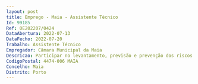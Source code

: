 ```yaml
--- 
layout: post
title: Emprego - Maia - Assistente Técnico
Id: 99185
Ref: OE202207/0424
DataAbertura: 2022-07-13
DataFecho: 2022-07-20
Trabalho: Assistente Técnico
Empregador: Câmara Municipal da Maia
Descricao: Participar no levantamento, previsão e prevenção dos riscos coletivos de origem natural ou tecnológica  Participar na inventariação dos meios e recursos disponíveis e dos mais facilmente mobilizáveis ao nível local e regional  Participar no planeamento de soluções de emergência, visando a busca, salvamento, prestação de socorro e assistência, bem como a evacuação, alojamento e abastecimento das populações  Prestar apoio na avaliação e implantação de sistemas de prevenção contra incêndios e outros riscos de origem natural ou tecnológica  Participar em vistorias e auditorias de segurança ou outras no domínio da proteção civil  Participar na implementação de projetos em proteção civil  Colaborar em estudos e na divulgação de formas adequadas de proteção dos edifícios em geral, de monumentos e de outros bens culturais, de instalações de serviços essenciais, bem como do ambiente e dos recursos naturais  Participar em campanhas de informação e formação das populações, visando a sua sensibilização em matéria de autoproteção e de colaboração com as autoridades  Participar na elaboração de relatórios técnicos.
CodigoPostal: 4474-006 MAIA
Concelho: Maia
Distrito: Porto
--- 
```

